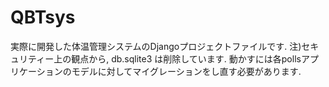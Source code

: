 # QBTsys

実際に開発した体温管理システムのDjangoプロジェクトファイルです.
注)セキュリティー上の観点から, db.sqlite3 は削除しています. 動かすには各pollsアプリケーションのモデルに対してマイグレーションをし直す必要があります.
